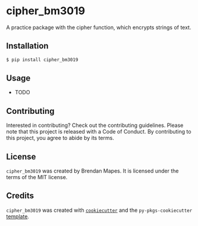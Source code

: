 # cipher_bm3019

A practice package with the cipher function, which encrypts strings of text.

## Installation

```bash
$ pip install cipher_bm3019
```

## Usage

- TODO

## Contributing

Interested in contributing? Check out the contributing guidelines. Please note that this project is released with a Code of Conduct. By contributing to this project, you agree to abide by its terms.

## License

`cipher_bm3019` was created by Brendan Mapes. It is licensed under the terms of the MIT license.

## Credits

`cipher_bm3019` was created with [`cookiecutter`](https://cookiecutter.readthedocs.io/en/latest/) and the `py-pkgs-cookiecutter` [template](https://github.com/py-pkgs/py-pkgs-cookiecutter).
